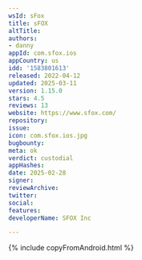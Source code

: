 ```yaml
---
wsId: sFox
title: sFOX
altTitle: 
authors:
- danny
appId: com.sfox.ios
appCountry: us
idd: '1583801613'
released: 2022-04-12
updated: 2025-03-11
version: 1.15.0
stars: 4.5
reviews: 13
website: https://www.sfox.com/
repository: 
issue: 
icon: com.sfox.ios.jpg
bugbounty: 
meta: ok
verdict: custodial
appHashes: 
date: 2025-02-28
signer: 
reviewArchive: 
twitter: 
social: 
features: 
developerName: SFOX Inc

---
```


{% include copyFromAndroid.html %}